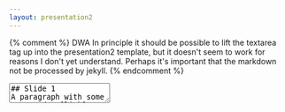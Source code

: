 ```yaml
---
layout: presentation2
---
```

{% comment %}
DWA In principle it should be possible to lift the textarea tag up into the
presentation2 template, but it doesn't seem to work for reasons I don't yet
understand.  Perhaps it's important that the markdown not be processed by jekyll.
{% endcomment %}

<textarea data-template>
## Slide 1
A paragraph with some text and a [link](http://hakim.se).
---
## Slide 2
---
## Slide 3
</textarea>

